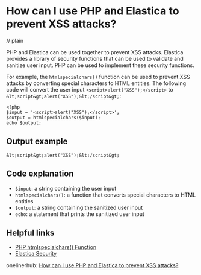 # How can I use PHP and Elastica to prevent XSS attacks?
// plain

PHP and Elastica can be used together to prevent XSS attacks. Elastica provides a library of security functions that can be used to validate and sanitize user input. PHP can be used to implement these security functions.

For example, the `htmlspecialchars()` function can be used to prevent XSS attacks by converting special characters to HTML entities. The following code will convert the user input `<script>alert("XSS");</script>` to `&lt;script&gt;alert("XSS");&lt;/script&gt;`:

```
<?php
$input = '<script>alert("XSS");</script>';
$output = htmlspecialchars($input);
echo $output;
```

## Output example

```
&lt;script&gt;alert("XSS");&lt;/script&gt;
```

## Code explanation

- `$input`: a string containing the user input
- `htmlspecialchars()`: a function that converts special characters to HTML entities
- `$output`: a string containing the sanitized user input
- `echo`: a statement that prints the sanitized user input

## Helpful links
- [PHP htmlspecialchars() Function](https://www.w3schools.com/php/func_string_htmlspecialchars.asp)
- [Elastica Security](https://www.elastica.io/security/)

onelinerhub: [How can I use PHP and Elastica to prevent XSS attacks?](https://onelinerhub.com/php-elastica/how-can-i-use-php-and-elastica-to-prevent-xss-attacks)